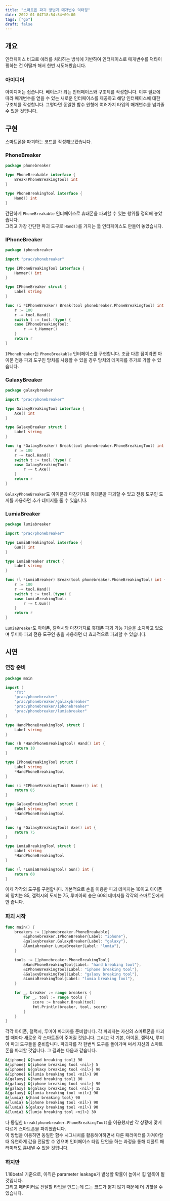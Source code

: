 ```yaml
---
title: "스마트폰 파괴 방법과 매개변수 덕타핑"
date: 2022-01-04T18:54:54+09:00
tags: ["go"]
draft: false
---
```


## 개요

인터페이스 비교로 에러를 처리하는 방식에 기반하여 인터페이스로 매개변수를 덕타이핑하는 건 어떨까 해서 한번 시도해봤습니다.

### 아이디어

아이디어는 쉽습니다. 베이스가 되는 인터페이스와 구조체를 작성합니다. 이후 필요에 따라 매개변수를 얻을 수 있는 새로운 인터페이스를 제공하고 해당 인터페이스에 대한 구조체를 작성합니다. 그렇다면 동일한 함수 원형에 여러가지 타입의 매개변수를 넘겨줄 수 있을 것입니다.

## 구현

스마트폰을 파괴하는 코드를 작성해보겠습니다.

### PhoneBreaker

```go
package phonebreaker

type PhoneBreakable interface {
	Break(PhoneBreakingTool) int
}

type PhoneBreakingTool interface {
	Hand() int
}
```

간단하게 `PhoneBreakable` 인터페이스로 휴대폰을 파괴할 수 있는 행위를 정의해 놓았습니다.  
그리고 가장 간단한 파괴 도구로 `Hand()`를 가지는 툴 인터페이스도 만들어 놓았습니다.

### IPhoneBreaker

```go
package iphonebreaker

import "prac/phonebreaker"

type IPhoneBreakingTool interface {
	Hammer() int
}

type IPhoneBreaker struct {
	Label string
}

func (i *IPhoneBreaker) Break(tool phonebreaker.PhoneBreakingTool) int {
	r := 100
	r -= tool.Hand()
	switch t := tool.(type) {
	case IPhoneBreakingTool:
		r -= t.Hammer()
	}
	return r
}

```

`IPhoneBreaker`는 `PhoneBreakable` 인터페이스를 구현합니다. 조금 다른 점이라면 아이폰 전용 파괴 도구인 망치를 사용할 수 있을 경우 망치의 데미지를 추가로 가할 수 있습니다.

### GalaxyBreaker

```go
package galaxybreaker

import "prac/phonebreaker"

type GalaxyBreakingTool interface {
	Axe() int
}

type GalaxyBreaker struct {
	Label string
}

func (g *GalaxyBreaker) Break(tool phonebreaker.PhoneBreakingTool) int {
	r := 100
	r -= tool.Hand()
	switch t := tool.(type) {
	case GalaxyBreakingTool:
		r -= t.Axe()
	}
	return r
}

```

`GalaxyPhoneBreaker`도 아이폰과 마찬가지로 휴대폰을 파괴할 수 있고 전용 도구인 도끼를 사용하면 추가 데미지를 줄 수 있습니다.

### LumiaBreaker

```go
package lumiabreaker

import "prac/phonebreaker"

type LumiaBreakingTool interface {
	Gun() int
}

type LumiaBreaker struct {
	Label string
}

func (l *LumiaBreaker) Break(tool phonebreaker.PhoneBreakingTool) int {
	r := 100
	r -= tool.Hand()
	switch t := tool.(type) {
	case LumiaBreakingTool:
		r -= t.Gun()
	}
	return r
}

```

`LumiaBreaker`도 아이폰, 갤럭시와 마찬가지로 휴대폰 파괴 가능 기술을 소지하고 있으며 루미아 파괴 전용 도구인 총을 사용하면 더 효과적으로 파괴할 수 있습니다.

## 시연

### 연장 준비

```go
package main

import (
	"fmt"
	"prac/phonebreaker"
	"prac/phonebreaker/galaxybreaker"
	"prac/phonebreaker/iphonebreaker"
	"prac/phonebreaker/lumiabreaker"
)

type HandPhoneBreakingTool struct {
	Label string
}

func (h *HandPhoneBreakingTool) Hand() int {
	return 10
}

type IPhoneBreakingTool struct {
	Label string
	*HandPhoneBreakingTool
}

func (i *IPhoneBreakingTool) Hammer() int {
	return 85
}

type GalaxyBreakingTool struct {
	Label string
	*HandPhoneBreakingTool
}

func (g *GalaxyBreakingTool) Axe() int {
	return 75
}

type LumiaBreakingTool struct {
	Label string
	*HandPhoneBreakingTool
}

func (l *LumiaBreakingTool) Gun() int {
	return 60
}
```

이제 각각의 도구를 구현합니다. 기본적으로 손을 이용한 파괴 데미지는 10이고 아이폰의 망치는 85, 갤럭시의 도끼는 75, 루미아의 총은 60의 데미지를 각각의 스마트폰에게만 줍니다.

### 파괴 시작

```go
func main() {
	breakers := []phonebreaker.PhoneBreakable{
		&iphonebreaker.IPhoneBreaker{Label: "iphone"},
		&galaxybreaker.GalaxyBreaker{Label: "galaxy"},
		&lumiabreaker.LumiaBreaker{Label: "lumia"},
	}

	tools := []phonebreaker.PhoneBreakingTool{
		&HandPhoneBreakingTool{Label: "hand breaking tool"},
		&IPhoneBreakingTool{Label: "iphone breaking tool"},
		&GalaxyBreakingTool{Label: "galaxy breaking tool"},
		&LumiaBreakingTool{Label: "lumia breaking tool"},
	}

	for _, breaker := range breakers {
		for _, tool := range tools {
			score := breaker.Break(tool)
			fmt.Println(breaker, tool, score)
		}
	}
}
```

각각 아이폰, 갤럭시, 루미아 파괴자를 준비합니다. 각 파괴자는 자신의 스마트폰을 파괴할 때마다 새로운 각 스마트폰이 주어질 것입니다. 그리고 각 기본, 아이폰, 갤럭시, 루미아 파괴 도구들을 준비합니다. 파괴자를 각 한번씩 도구를 돌아가며 써서 자신의 스마트폰을 파괴할 것입니다. 그 결과는 다음과 같습니다.

```bash
&{iphone} &{hand breaking tool} 90
&{iphone} &{iphone breaking tool <nil>} 5
&{iphone} &{galaxy breaking tool <nil>} 90
&{iphone} &{lumia breaking tool <nil>} 90
&{galaxy} &{hand breaking tool} 90
&{galaxy} &{iphone breaking tool <nil>} 90
&{galaxy} &{galaxy breaking tool <nil>} 15
&{galaxy} &{lumia breaking tool <nil>} 90
&{lumia} &{hand breaking tool} 90
&{lumia} &{iphone breaking tool <nil>} 90
&{lumia} &{galaxy breaking tool <nil>} 90
&{lumia} &{lumia breaking tool <nil>} 30
```

다 동일한 `break(phonebreaker.PhoneBreakingTool)`을 이용했지만 각 상황에 맞게 다르게 스마트폰을 파괴했습니다.  
이 방법을 이용하면 동일한 함수 시그니처를 활용해야하면서 다른 패러미터를 가져야할 때 유연하게 값을 전달할 수 있으며 인터페이스 타입 단언을 하는 과정을 통해 디폴트 패러미터도 흉내낼 수 있을 것입니다.

### 하지만

1.18beta1 기준으로, 아직은 parameter leakage가 발생할 확률이 높아서 힙 얼록이 될 것입니다.  
그리고 패러미터로 전달할 타입을 만드는데 드는 코드가 짧지 않기 때문에 더 귀찮을 수 있습니다.
